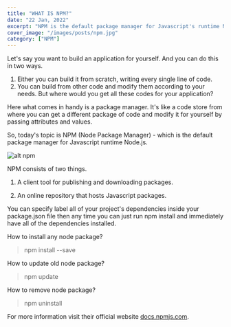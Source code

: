 ```yaml
---
title: "WHAT IS NPM?"
date: "22 Jan, 2022"
excerpt: "NPM is the default package manager for Javascript's runtime Nodejs"
cover_image: "/images/posts/npm.jpg"
category: ["NPM"]
---
```

Let's say you want to build an application for yourself. And you can do this in two ways. 
1. Either you can build it from scratch, writing every single line of code.
2. You can build from other code and modify them according to your needs.
But where would you get all these codes for your application? 

Here what comes in handy is a package manager. It's like a code store from where you can get a different package of code and modify it for yourself by passing attributes and values. 

So, today's topic is NPM (Node Package Manager) - which is the default package manager for Javascript runtime Node.js.

![alt npm](https://livecodestream.dev/post/publish-your-first-node-library-using-npm/featured_huf4ccd09dd756afcbac5f8896d9a60c65_19260_680x0_resize_q90_h2_lanczos.webp)

NPM consists of two things.

1. A client tool for publishing and downloading packages.

2. An online repository that hosts Javascript packages. 

 You can specify label all of your project's dependencies inside your package.json file then any time you can just run npm install and immediately have all of the dependencies installed.

How to install any node package?

> npm install --save <package name> 

How to update old node package?

> npm update <package name>

How to remove node package?

> npm uninstall <package name>

For more information visit their official website [docs.npmjs.com](https://docs.npmjs.com/).

